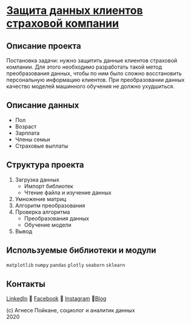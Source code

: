 # [Защита данных клиентов страховой компании](https://nbviewer.jupyter.org/github/agnesepoikane/Practicum-by-Yandex-Data-Scientist/blob/main/05_linear_algebra/05_project.ipynb)

## Описание проекта

Постановка задачи: нужно защитить данные клиентов страховой компании. Для этого необходимо разработать такой метод преобразования данных, чтобы по ним было сложно восстановить персональную информацию клиентов. При преобразовании данных качество моделей машинного обучения не должно ухудшиться. 

## Описание данных

- Пол 
- Возраст
- Зарплата
- Члены семьи
- Страховые выплаты


## Структура проекта

1. Загрузка данных
	- Импорт библиотек
	- Чтение файла и изучение данных
2. Умножение матриц
3. Алгоритм преобразования
4. Проверка алгоритма
	- Преобразования данных
	- Обучение модели
5. Вывод


## Используемые библиотеки и модули
`matplotlib` `numpy` `pandas` `plotly` `seaborn` `sklearn`

## Контакты

[LinkedIn](https://www.linkedin.com/in/agnese-poikane/) 
:small_blue_diamond: [Facebook](https://www.facebook.com/agnese.poikane/)
:small_blue_diamond: [Instagram](https://www.instagram.com/poikaneagnese/)
:small_blue_diamond:[Blog](https://blog.agnesepoikane.com/)

(c) Агнесе Пойкане, cоциолог и аналитик данных
<br>2020

